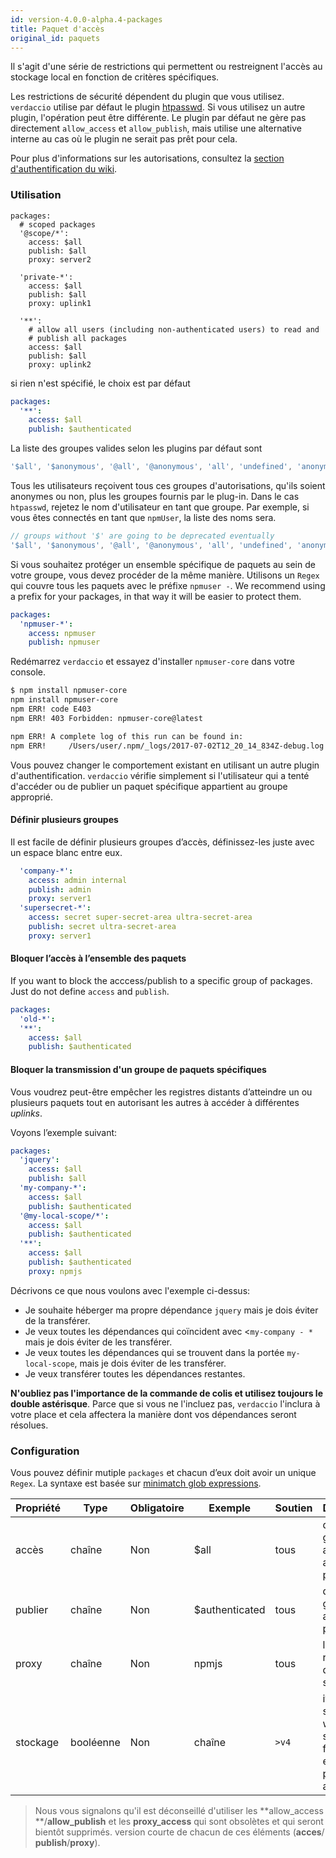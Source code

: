 ```yaml
---
id: version-4.0.0-alpha.4-packages
title: Paquet d'accès
original_id: paquets
---
```


Il s'agit d'une série de restrictions qui permettent ou restreignent l'accès au stockage local en fonction de critères spécifiques.

Les restrictions de sécurité dépendent du plugin que vous utilisez. `verdaccio` utilise par défaut le plugin [htpasswd](https://github.com/verdaccio/verdaccio-htpasswd). Si vous utilisez un autre plugin, l'opération peut être différente. Le plugin par défaut ne gère pas directement `allow_access` et `allow_publish`, mais utilise une alternative interne au cas où le plugin ne serait pas prêt pour cela.

Pour plus d'informations sur les autorisations, consultez la [section d'authentification du wiki](auth.md).

### Utilisation

```yalm
packages:
  # scoped packages
  '@scope/*':
    access: $all
    publish: $all
    proxy: server2

  'private-*':
    access: $all
    publish: $all
    proxy: uplink1

  '**':
    # allow all users (including non-authenticated users) to read and
    # publish all packages
    access: $all
    publish: $all
    proxy: uplink2
```

si rien n'est spécifié, le choix est par défaut

```yaml
packages:
  '**':
    access: $all
    publish: $authenticated
```

La liste des groupes valides selon les plugins par défaut sont

```js
'$all', '$anonymous', '@all', '@anonymous', 'all', 'undefined', 'anonymous'
```

Tous les utilisateurs reçoivent tous ces groupes d'autorisations, qu'ils soient anonymes ou non, plus les groupes fournis par le plug-in. Dans le cas `htpasswd`, rejetez le nom d'utilisateur en tant que groupe. Par exemple, si vous êtes connectés en tant que `npmUser`, la liste des noms sera.

```js
// groups without '$' are going to be deprecated eventually
'$all', '$anonymous', '@all', '@anonymous', 'all', 'undefined', 'anonymous', 'npmUser'
```

Si vous souhaitez protéger un ensemble spécifique de paquets au sein de votre groupe, vous devez procéder de la même manière. Utilisons un `Regex` qui couvre tous les paquets avec le préfixe `npmuser -`. We recommend using a prefix for your packages, in that way it will be easier to protect them.

```yaml
packages:
  'npmuser-*':
    access: npmuser
    publish: npmuser
```

Redémarrez `verdaccio` et essayez d'installer `npmuser-core` dans votre console.

```bash
$ npm install npmuser-core
npm install npmuser-core
npm ERR! code E403
npm ERR! 403 Forbidden: npmuser-core@latest

npm ERR! A complete log of this run can be found in:
npm ERR!     /Users/user/.npm/_logs/2017-07-02T12_20_14_834Z-debug.log
```

Vous pouvez changer le comportement existant en utilisant un autre plugin d'authentification. `verdaccio` vérifie simplement si l'utilisateur qui a tenté d'accéder ou de publier un paquet spécifique appartient au groupe approprié.

#### Définir plusieurs groupes

Il est facile de définir plusieurs groupes d’accès, définissez-les juste avec un espace blanc entre eux.

```yaml
  'company-*':
    access: admin internal
    publish: admin
    proxy: server1
  'supersecret-*':
    access: secret super-secret-area ultra-secret-area
    publish: secret ultra-secret-area
    proxy: server1
```

#### Bloquer l’accès à l’ensemble des paquets

If you want to block the acccess/publish to a specific group of packages. Just do not define `access` and `publish`.

```yaml
packages:
  'old-*':
  '**':
    access: $all
    publish: $authenticated
```

#### Bloquer la transmission d'un groupe de paquets spécifiques

Vous voudrez peut-être empêcher les registres distants d’atteindre un ou plusieurs paquets tout en autorisant les autres à accéder à différentes *uplinks*.

Voyons l’exemple suivant:

```yaml
packages:
  'jquery':
    access: $all
    publish: $all
  'my-company-*':
    access: $all
    publish: $authenticated
  '@my-local-scope/*':
    access: $all
    publish: $authenticated
  '**':
    access: $all
    publish: $authenticated
    proxy: npmjs
```

Décrivons ce que nous voulons avec l'exemple ci-dessus:

* Je souhaite héberger ma propre dépendance `jquery` mais je dois éviter de la transférer.
* Je veux toutes les dépendances qui coïncident avec <`my-company - *` mais je dois éviter de les transférer.
* Je veux toutes les dépendances qui se trouvent dans la portée `my-local-scope`, mais je dois éviter de les transférer.
* Je veux transférer toutes les dépendances restantes.

**N'oubliez pas l'importance de la commande de colis et utilisez toujours le double astérisque**. Parce que si vous ne l'incluez pas, `verdaccio` l'inclura à votre place et cela affectera la manière dont vos dépendances seront résolues.

### Configuration

Vous pouvez définir mutiple `packages` et chacun d’eux doit avoir un unique `Regex`. La syntaxe est basée sur [minimatch glob expressions](https://github.com/isaacs/minimatch).

| Propriété | Type      | Obligatoire | Exemple        | Soutien  | Description                                                               |
| --------- | --------- | ----------- | -------------- | -------- | ------------------------------------------------------------------------- |
| accès     | chaîne    | Non         | $all           | tous     | définir des groupes autorisés à accéder au package                        |
| publier   | chaîne    | Non         | $authenticated | tous     | définir les groupes autorisés à publier                                   |
| proxy     | chaîne    | Non         | npmjs          | tous     | limite la recherche d'un uplink spécifique                                |
| stockage  | booléenne | Non         | chaîne         | `>v4` | it creates a subfolder whithin the storage folder for each package access |

> Nous vous signalons qu'il est déconseillé d'utiliser les **allow_access **/**allow_publish** et les **proxy_access** qui sont obsolètes et qui seront bientôt supprimés. version courte de chacun de ces éléments (**acces**/ **publish**/**proxy**).